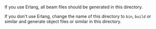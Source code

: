 If you use Erlang, all beam files should be generated in this
directory.

If you don't use Erlang, change the name of this directory to `bin`,
`build` or similar and generate object files or similar in this
directory.
